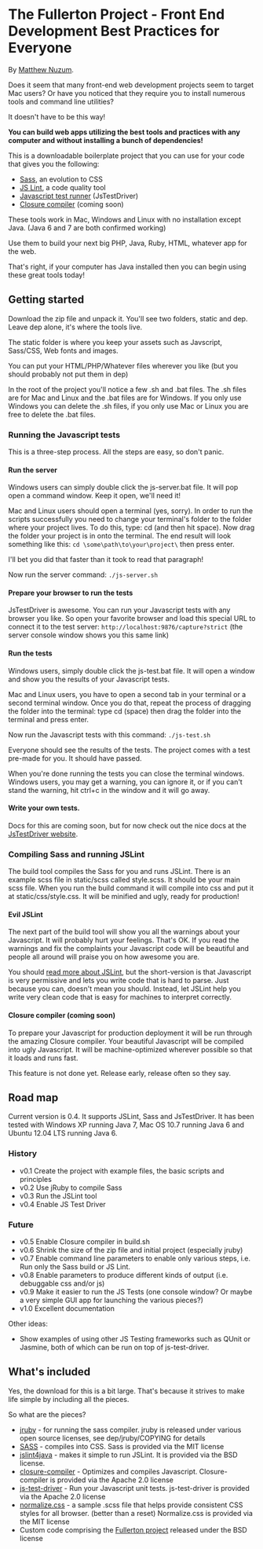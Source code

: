 # The Fullerton Project - Front End Development Best Practices for Everyone

By [Matthew Nuzum](http://www.bearfruit.org).

Does it seem that many front-end web development projects seem to target Mac users? Or have you noticed that they require you to install numerous tools and command line utilities?

It doesn't have to be this way!

**You can build web apps utilizing the best tools and practices with any computer and without installing a bunch of dependencies!**

This is a downloadable boilerplate project that you can use for your code that gives you the following:

 * [Sass](http://sass-lang.com/), an evolution to CSS
 * [JS Lint](http://www.jslint.com/lint.html), a code quality tool
 * [Javascript test runner](https://code.google.com/p/js-test-driver/wiki/GettingStarted) (JsTestDriver)
 * [Closure compiler](https://developers.google.com/closure/compiler/) (coming soon)

These tools work in Mac, Windows and Linux with no installation except Java. (Java 6 and 7 are both confirmed working)

Use them to build your next big PHP, Java, Ruby, HTML, whatever app for the web.

That's right, if your computer has Java installed then you can begin using these great tools today!

## Getting started

Download the zip file and unpack it. You'll see two folders, static and dep. Leave dep alone, it's where the tools live.

The static folder is where you keep your assets such as Javscript, Sass/CSS, Web fonts and images.

You can put your HTML/PHP/Whatever files wherever you like (but you should probably not put them in dep)

In the root of the project you'll notice a few .sh and .bat files. The .sh files are for Mac and Linux and the .bat files are for Windows. If you only use Windows you can delete the .sh files, if you only use Mac or Linux you are free to delete the .bat files.

### Running the Javascript tests

This is a three-step process. All the steps are easy, so don't panic.

#### Run the server

Windows users can simply double click the js-server.bat file. It will pop open a command window. Keep it open, we'll need it!

Mac and Linux users should open a terminal (yes, sorry). In order to run the scripts successfully you need to change your terminal's folder to the folder where your project lives. To do this, type: cd (and then hit space). Now drag the folder your project is in onto the terminal. The end result will look something like this: `cd \some\path\to\your\project\` then press enter.

I'll bet you did that faster than it took to read that paragraph!

Now run the server command: `./js-server.sh`

#### Prepare your browser to run the tests

JsTestDriver is awesome. You can run your Javascript tests with any browser you like. So open your favorite browser and load this special URL to connect it to the test server: `http://localhost:9876/capture?strict` (the server console window shows you this same link)

#### Run the tests

Windows users, simply double click the js-test.bat file. It will open a window and show you the results of your Javascript tests.

Mac and Linux users, you have to open a second tab in your terminal or a second terminal window. Once you do that, repeat the process of dragging the folder into the terminal: type cd (space) then drag the folder into the terminal and press enter.

Now run the Javascript tests with this command: `./js-test.sh`

Everyone should see the results of the tests. The project comes with a test pre-made for you. It should have passed.

When you're done running the tests you can close the terminal windows. Windows users, you may get a warning, you can ignore it, or if you can't stand the warning, hit ctrl+c in the window and it will go away.

#### Write your own tests. 

Docs for this are coming soon, but for now check out the nice docs at the [JsTestDriver website](https://code.google.com/p/js-test-driver/wiki/GettingStarted).

### Compiling Sass and running JSLint

The build tool compiles the Sass for you and runs JSLint. There is an example scss file in static/scss called style.scss. It should be your main scss file. When you run the build command it will compile into css and put it at static/css/style.css. It will be minified and ugly, ready for production!

#### Evil JSLint

The next part of the build tool will show you all the warnings about your Javascript. It will probably hurt your feelings. That's OK. If you read the warnings and fix the complaints your Javascript code will be beautiful and people all around will praise you on how awesome you are.

You should [read more about JSLint](http://www.jslint.com/lint.html), but the short-version is that Javascript is very permissive and lets you write code that is hard to parse. Just because you can, doesn't mean you should. Instead, let JSLint help you write very clean code that is easy for machines to interpret correctly.

#### Closure compiler (coming soon)

To prepare your Javascript for production deployment it will be run through the amazing Closure compiler. Your beautiful Javascript will be compiled into ugly Javascript. It will be machine-optimized wherever possible so that it loads and runs fast.

This feature is not done yet. Release early, release often so they say.

## Road map

Current version is 0.4. It supports JSLint, Sass and JsTestDriver. It has been tested with Windows XP running Java 7, Mac OS 10.7 running Java 6 and Ubuntu 12.04 LTS running Java 6.

### History

 * v0.1 Create the project with example files, the basic scripts and principles
 * v0.2 Use jRuby to compile Sass
 * v0.3 Run the JSLint tool
 * v0.4 Enable JS Test Driver

### Future

 * v0.5 Enable Closure compiler in build.sh
 * v0.6 Shrink the size of the zip file and initial project (especially jruby)
 * v0.7 Enable command line parameters to enable only various steps, i.e. Run only the Sass build or JS Lint.
 * v0.8 Enable parameters to produce different kinds of output (i.e. debuggable css and/or js)
 * v0.9 Make it easier to run the JS Tests (one console window? Or maybe a very simple GUI app for launching the various pieces?)
 * v1.0 Excellent documentation
 
Other ideas:

 * Show examples of using other JS Testing frameworks such as QUnit or Jasmine, both of which can be run on top of js-test-driver.

## What's included

Yes, the download for this is a bit large. That's because it strives to make life simple by including all the pieces.

So what are the pieces?

* [jruby](http://jruby.org/) - for running the sass compiler. jruby is released under various open source licenses, see dep/jruby/COPYING for details
* [SASS](http://sass-lang.com/) - compiles into CSS. Sass is provided via the MIT license
* [jslint4java](http://code.google.com/p/jslint4java/) - makes it simple to run JSLint. It is provided via the BSD license.
* [closure-compiler](https://developers.google.com/closure/compiler/) - Optimizes and compiles Javascript. Closure-compiler is provided via the Apache 2.0 license
* [js-test-driver](https://code.google.com/p/js-test-driver/) - Run your Javascript unit tests. js-test-driver is provided via the Apache 2.0 license
* [normalize.css](git.io/normalize) - a sample .scss file that helps provide consistent CSS styles for all browser. (better than a reset) Normalize.css is provided via the MIT license
* Custom code comprising the [Fullerton project](https://github.com/newz2000) released under the BSD license
